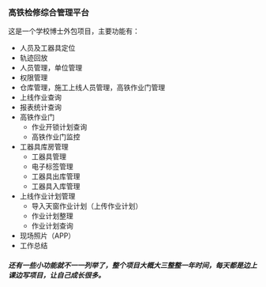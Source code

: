 ### 高铁检修综合管理平台

这是一个学校博士外包项目，主要功能有：

- 人员及工器具定位
- 轨迹回放
- 人员管理，单位管理
- 权限管理
- 仓库管理，施工上线人员管理，高铁作业门管理
- 上线作业查询
- 报表统计查询
- 高铁作业门
  - 作业开锁计划查询
  - 高铁作业门监控
- 工器具库房管理
  - 工器具管理
  - 电子标签管理
  - 工器具出库管理
  - 工器具入库管理
- 上线作业计划管理
  - 导入天窗作业计划（上传作业计划）
  - 作业计划整理
  - 作业计划查询
- 现场照片（APP）
- 工作总结
##### 还有一些小功能就不一一列举了，整个项目大概大三整整一年时间，每天都是边上课边写项目，让自己成长很多。
